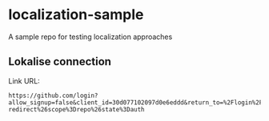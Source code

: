 # localization-sample

A sample repo for testing localization approaches

## Lokalise connection

Link URL:

    https://github.com/login?allow_signup=false&client_id=30d077102097d0e6eddd&return_to=%2Flogin%2Foauth%2Fauthorize%3Fclient_id%3D30d077102097d0e6eddd%26redirect_uri%3Dhttps%253A%252F%252Fapp.lokalise.com%252Fgithub-redirect%26scope%3Drepo%26state%3Dauth
